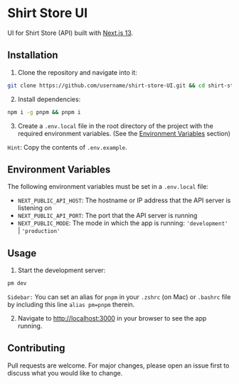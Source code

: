 # Shirt Store UI

UI for Shirt Store (API) built with [Next.js 13](https://nextjs.org/).

## Installation

1. Clone the repository and navigate into it:

```zsh
git clone https://github.com/username/shirt-store-UI.git && cd shirt-store-ui
```

2. Install dependencies:

```zsh
npm i -g pnpm && pnpm i
```

3. Create a `.env.local` file in the root directory of the project with the required environment variables. (See the [Environment Variables](#environment-variables) section)

`Hint`: Copy the contents of `.env.example`.

## Environment Variables

The following environment variables must be set in a `.env.local` file:

- `NEXT_PUBLIC_API_HOST`: The hostname or IP address that the API server is listening on
- `NEXT_PUBLIC_API_PORT`: The port that the API server is running
- `NEXT_PUBLIC_MODE`: The mode in which the app is running: `'development'` | `'production'`

## Usage

1. Start the development server:

```zsh
pm dev
```

`Sidebar:` You can set an alias for `pnpm` in your `.zshrc` (on Mac) or `.bashrc` file by including this line `alias pm=pnpm` therein.

2. Navigate to [http://localhost:3000](http://localhost:3000) in your browser to see the app running.

## Contributing

Pull requests are welcome. For major changes, please open an issue first to discuss what you would like to change.
